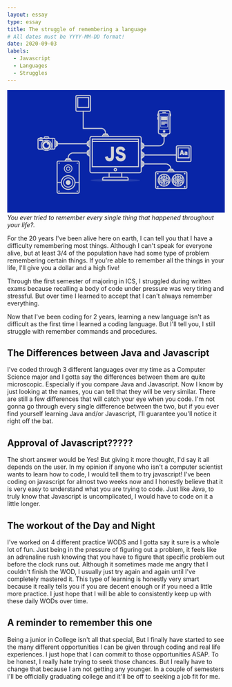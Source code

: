 ```yaml
---
layout: essay
type: essay
title: The struggle of remembering a language
# All dates must be YYYY-MM-DD format!
date: 2020-09-03
labels:
  - Javascript
  - Languages
  - Struggles
---
```


<img class="ui image" src="../images/JavaScript.jpg">*You ever tried to remember every single thing that happened throughout your life?.*

For the 20 years I've been alive here on earth, I can tell you that I have a difficulty remembering most things. Although I can't speak for everyone alive, but at least 3/4 of the population have had some type of problem remembering certain things. If you're able to remember all the things in your life, I'll give you a dollar and a high five! 

Through the first semester of majoring in ICS, I struggled during written exams because recalling a body of code under pressure was very tiring and stressful. But over time I learned to accept that I can't always remember everything.

Now that I've been coding for 2 years, learning a new language isn't as difficult as the first time I learned a coding language. But I'll tell you, I still struggle with remember commands and procedures. 

## The Differences between Java and Javascript

I've coded through 3 different languages over my time as a Computer Science major and I gotta say the differences between them are quite microscopic. Especially if you compare Java and Javascript. Now I know by just looking at the names, you can tell that they will be very similar. There are still a few differences that will catch your eye when you code. I'm not gonna go through every single difference between the two, but if you ever find yourself learning Java and/or Javascript, I'll guarantee you'll notice it right off the bat. 

## Approval of Javascript?????

The short answer would be Yes! But giving it more thought, I'd say it all depends on the user. In my opinion if anyone who isn't a computer scientist wants to learn how to code, I would tell them to try javascript! I've been coding on javascript for almost two weeks now and I honestly believe that it is very easy to understand what you are trying to code. Just like Java, to truly know that Javascript is uncomplicated, I would have to code on it a little longer. 

## The workout of the Day and Night
 
I've worked on 4 different practice WODS and I gotta say it sure is a whole lot of fun. Just being in the pressure of figuring out a problem, it feels like an adrenaline rush knowing that you have to figure that specific problem out before the clock runs out. Although it sometimes made me angry that I couldn't finish the WOD, I usually just try again and again until I've completely mastered it. This type of learning is honestly very smart because it really tells you if you are decent enough or if you need a little more practice. I just hope that I will be able to consistently keep up with these daily WODs over time. 

## A reminder to remember this one

Being a junior in College isn't all that special, But I finally have started to see the many different opportunities I can be given through coding and real life experiences. I just hope that I can commit to those opportunities ASAP. To be honest, I really hate trying to seek those chances. But I really have to change that because I am not getting any younger. In a couple of semesters I'll be officially graduating college and it'll be off to seeking a job fit for me. 



